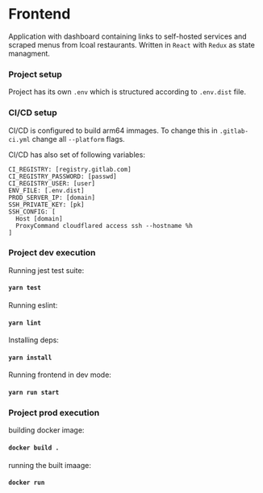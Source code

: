 # Frontend
Application with dashboard containing links to self-hosted services and scraped menus from lcoal restaurants. Written in `React` with `Redux` as state managment.

### Project setup
Project has its own `.env` which is structured according to `.env.dist` file.
### CI/CD setup
CI/CD is configured to build arm64 immages. To change this in `.gitlab-ci.yml` change all `--platform`  flags.

CI/CD has also set of following variables:
```
CI_REGISTRY: [registry.gitlab.com]
CI_REGISTRY_PASSWORD: [passwd]
CI_REGISTRY_USER: [user]
ENV_FILE: [.env.dist]
PROD_SERVER_IP: [domain]
SSH_PRIVATE_KEY: [pk]
SSH_CONFIG: [
  Host [domain]
  ProxyCommand cloudflared access ssh --hostname %h
]
```

### Project dev execution
Running jest test suite:
#### `yarn test`
Running eslint:
#### `yarn lint`
Installing deps:
#### `yarn install`
Running frontend in dev mode:
#### `yarn run start`

### Project prod execution
building docker image:
#### `docker build .`
running the built imaage:
#### `docker run`
